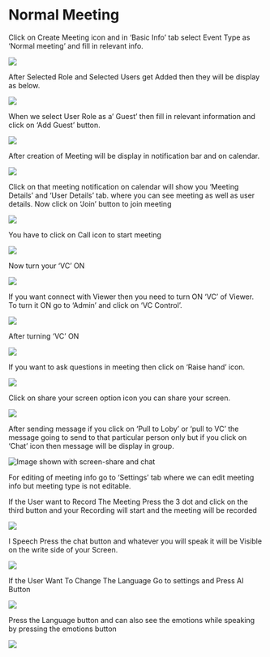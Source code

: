 # Normal Meeting

Click on Create Meeting icon and in ‘Basic Info’ tab select Event Type as ‘Normal meeting’ and fill in relevant info.

![](../../.gitbook/assets/11.png)

After Selected Role and Selected Users get Added then they will be display as below.

![](../../.gitbook/assets/12.png)

When we select User Role as a’ Guest’ then fill in relevant information and click on ‘Add Guest’ button.

![](../../.gitbook/assets/13.png)

After creation of Meeting will be display in notification bar and on calendar.

![](../../.gitbook/assets/14.png)

Click on that meeting notification on calendar will show you ‘Meeting Details’ and ‘User Details’ tab. where you can see meeting as well as user details. Now click on ‘Join’ button to join meeting

![](../../.gitbook/assets/image%20%28125%29.png)

You have to click on Call icon to start meeting

![](../../.gitbook/assets/image%20%28147%29.png)

Now turn your ‘VC’ ON

![](../../.gitbook/assets/image%20%28103%29.png)

If you want connect with Viewer then you need to turn ON ‘VC’ of Viewer. To turn it ON go to ‘Admin’ and click on ‘VC Control’.

![](../../.gitbook/assets/image%20%28201%29.png)

After turning ‘VC’ ON

![](../../.gitbook/assets/image%20%28105%29.png)

If you want to ask questions in meeting then click on ‘Raise hand’ icon.

![](../../.gitbook/assets/image%20%28223%29.png)

Click on share your screen option icon you can share your screen.

![](../../.gitbook/assets/popup_ss.png)

After sending message if you click on ‘Pull to Loby’ or ‘pull to VC’ the message going to send to that particular person only but if you click on ‘Chat’ icon then message will be display in group.

![Image shown with screen-share and chat](../../.gitbook/assets/image%20%28173%29.png)

For editing of meeting info go to ‘Settings’ tab where we can edit meeting info but meeting type is not editable.

If the User want to Record The Meeting Press the 3 dot and click on the third button and your Recording will start and the meeting will be recorded

![](../../.gitbook/assets/image%20%2880%29.png)

I Speech Press the chat button and whatever you will speak it will be Visible on the write side of your Screen.

![](../../.gitbook/assets/image%20%28261%29.png)

If the User Want To Change The Language Go to settings and Press AI Button

![](../../.gitbook/assets/image%20%28106%29.png)

Press the Language button and can also see the emotions while speaking by pressing the emotions button  
  


![](../../.gitbook/assets/image%20%2824%29.png)



